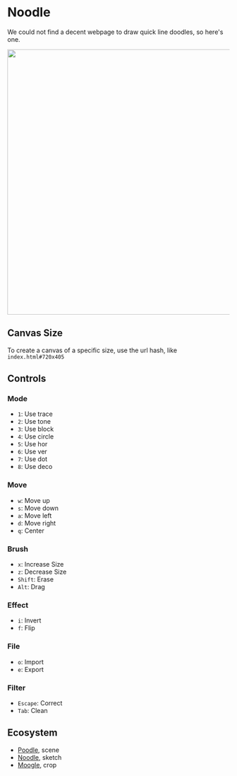 # Noodle

We could not find a decent webpage to draw quick line doodles, so here's one.

<img src='https://raw.githubusercontent.com/hundredrabbits/Noodle/master/PREVIEW.jpg' width="600"/>

## Canvas Size

To create a canvas of a specific size, use the url hash, like `index.html#720x405`

## Controls

### Mode

- `1`: Use trace
- `2`: Use tone
- `3`: Use block
- `4`: Use circle
- `5`: Use hor
- `6`: Use ver
- `7`: Use dot
- `8`: Use deco

### Move

- `w`: Move up
- `s`: Move down
- `a`: Move left
- `d`: Move right
- `q`: Center

### Brush

- `x`: Increase Size
- `z`: Decrease Size
- `Shift`: Erase
- `Alt`: Drag

### Effect

- `i`: Invert
- `f`: Flip

### File

- `o`: Import
- `e`: Export

### Filter

- `Escape`: Correct
- `Tab`: Clean

## Ecosystem

- [Poodle](https://hundredrabbits.github.io/Poodle/), scene
- [Noodle](https://hundredrabbits.github.io/Noodle/), sketch
- [Moogle](https://hundredrabbits.github.io/Moogle/), crop
